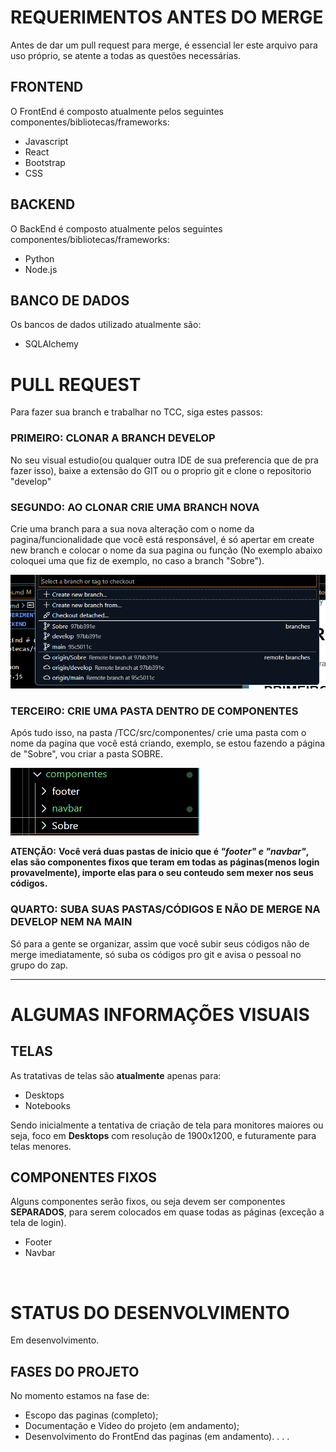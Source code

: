 # REQUERIMENTOS ANTES DO MERGE

Antes de dar um pull request para merge, é essencial ler este arquivo para uso próprio, se atente a todas as questões necessárias.

## FRONTEND

O FrontEnd é composto atualmente pelos seguintes componentes/bibliotecas/frameworks:

* Javascript
* React
* Bootstrap
* CSS

## BACKEND

O BackEnd é composto atualmente pelos seguintes componentes/bibliotecas/frameworks:

* Python
* Node.js

## BANCO DE DADOS

Os bancos de dados utilizado atualmente são:

* SQLAlchemy

# PULL REQUEST
Para fazer sua branch e trabalhar no TCC, siga estes passos:

### PRIMEIRO: CLONAR A BRANCH DEVELOP 
No seu visual estudio(ou qualquer outra IDE de sua preferencia que de pra fazer isso), baixe a extensão do GIT ou o proprio git e clone o repositorio "develop"

### SEGUNDO: AO CLONAR CRIE UMA BRANCH NOVA
Crie uma branch para a sua nova alteração com o nome da pagina/funcionalidade que você está responsável, é só apertar em create new branch e colocar o nome da sua pagina ou função
(No exemplo abaixo coloquei uma que fiz de exemplo, no caso a branch "Sobre").

![alt text](image.png)

### TERCEIRO: CRIE UMA PASTA DENTRO DE COMPONENTES
Após tudo isso, na pasta /TCC/src/componentes/ crie uma pasta com o nome da pagina que você está criando, exemplo, se estou fazendo a página de "Sobre", vou criar a pasta SOBRE.

![alt text](image-1.png)

<b>ATENÇÃO:</b> **Você verá duas pastas de inicio que é ***"footer" e "navbar"***, elas são componentes fixos que teram em todas as páginas(menos login provavelmente), importe elas para o seu conteudo sem mexer nos seus códigos.**

### QUARTO: SUBA SUAS PASTAS/CÓDIGOS E NÃO DE MERGE NA DEVELOP NEM NA MAIN
Só para a gente se organizar, assim que você subir seus códigos não de merge imediatamente, só suba os códigos pro git e avisa o pessoal no grupo do zap.

***

# ALGUMAS INFORMAÇÕES VISUAIS

## TELAS 
As tratativas de telas são **atualmente** apenas para:

* Desktops
* Notebooks

Sendo inicialmente a tentativa de criação de tela para monitores maiores ou seja, foco em **Desktops** com resolução de 1900x1200, e futuramente para telas menores.

## COMPONENTES FIXOS

Alguns componentes serão fixos, ou seja devem ser componentes **SEPARADOS**, para serem colocados em quase todas as páginas (exceção a tela de login).


* Footer
* Navbar

<br />

# STATUS DO DESENVOLVIMENTO

Em desenvolvimento.

## FASES DO PROJETO

No momento estamos na fase de:

- Escopo das paginas (completo);
- Documentação e Video do projeto (em andamento);
- Desenvolvimento do FrontEnd das paginas (em andamento).
 . . .


